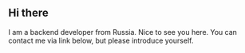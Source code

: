 ## Hi there

I am a backend developer from Russia. Nice to see you here. You can contact me via link below, but please introduce yourself.
